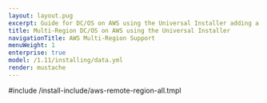 ```yaml
---
layout: layout.pug
excerpt: Guide for DC/OS on AWS using the Universal Installer adding a remote region.
title: Multi-Region DC/OS on AWS using the Universal Installer
navigationTitle: AWS Multi-Region Support
menuWeight: 1
enterprise: true
model: /1.11/installing/data.yml
render: mustache
---
```


#include /install-include/aws-remote-region-all.tmpl